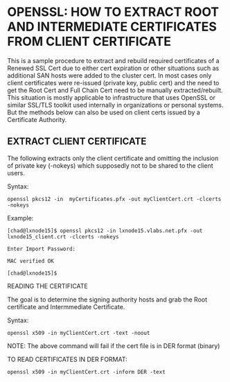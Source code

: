 # OPENSSL: HOW TO EXTRACT ROOT AND INTERMEDIATE CERTIFICATES FROM CLIENT CERTIFICATE

This is a sample procedure to extract and rebuild required certificates of a Renewed SSL Cert due to either cert expiration or other situations such as additional SAN hosts were added to the cluster cert. In most cases only client certificates were re-issued (private key, public cert) and the need to get the Root Cert and Full Chain Cert need to be manually extracted/rebuilt. This situation is mostly applicable to infrastructure that uses OpenSSL or similar SSL/TLS toolkit used internally in organizations or personal systems. But the methods below can also be used on client certs issued by a Certificate Authority.

## &#x20;EXTRACT CLIENT CERTIFICATE

The following extracts only the client certificate and omitting the inclusion of private key (-nokeys) which supposedly not to be shared to the client users.

Syntax:

```
openssl pkcs12 -in  myCertificates.pfx -out myClientCert.crt -clcerts -nokeys
```

Example:

```
[chad@lxnode15]$ openssl pkcs12 -in lxnode15.vlabs.net.pfx -out lxnode15_client.crt -clcerts -nokeys       

Enter Import Password:

MAC verified OK

[chad@lxnode15]$
```

READING THE CERTIFICATE

The goal is to determine the signing authority hosts and grab the Root certificate and Intermmediate Certificate.



Syntax:



```
openssl x509 -in myClientCert.crt -text -noout
```



NOTE: The above command will fail if the cert file is in DER format (binary)

TO READ CERTIFICATES IN DER FORMAT:

```
openssl x509 -in myClientCert.crt -inform DER -text
```
